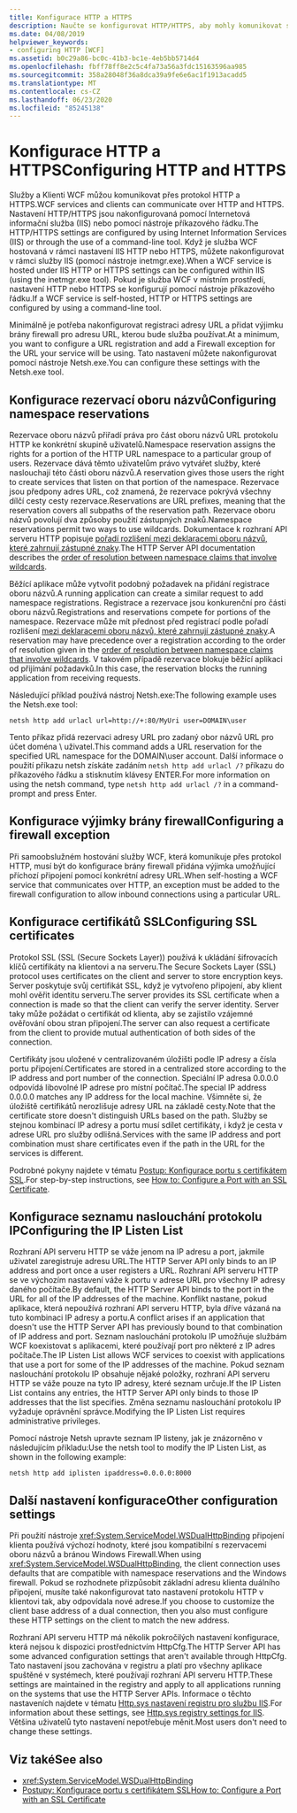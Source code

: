 ```yaml
---
title: Konfigurace HTTP a HTTPS
description: Naučte se konfigurovat HTTP/HTTPS, aby mohly komunikovat služby a klienty WCF. Nakonfigurujte registraci adresy URL a výjimku brány firewall pomocí Netsh.exe.
ms.date: 04/08/2019
helpviewer_keywords:
- configuring HTTP [WCF]
ms.assetid: b0c29a86-bc0c-41b3-bc1e-4eb5bb5714d4
ms.openlocfilehash: fbff78ff8e2c5c4fa73a56a3fdc15163596aa985
ms.sourcegitcommit: 358a28048f36a8dca39a9fe6e6ac1f1913acadd5
ms.translationtype: MT
ms.contentlocale: cs-CZ
ms.lasthandoff: 06/23/2020
ms.locfileid: "85245138"
---
```

# <a name="configuring-http-and-https"></a><span data-ttu-id="6eaed-104">Konfigurace HTTP a HTTPS</span><span class="sxs-lookup"><span data-stu-id="6eaed-104">Configuring HTTP and HTTPS</span></span>

<span data-ttu-id="6eaed-105">Služby a Klienti WCF můžou komunikovat přes protokol HTTP a HTTPS.</span><span class="sxs-lookup"><span data-stu-id="6eaed-105">WCF services and clients can communicate over HTTP and HTTPS.</span></span> <span data-ttu-id="6eaed-106">Nastavení HTTP/HTTPS jsou nakonfigurovaná pomocí Internetová informační služba (IIS) nebo pomocí nástroje příkazového řádku.</span><span class="sxs-lookup"><span data-stu-id="6eaed-106">The HTTP/HTTPS settings are configured by using Internet Information Services (IIS) or through the use of a command-line tool.</span></span> <span data-ttu-id="6eaed-107">Když je služba WCF hostovaná v rámci nastavení IIS HTTP nebo HTTPS, můžete nakonfigurovat v rámci služby IIS (pomocí nástroje inetmgr.exe).</span><span class="sxs-lookup"><span data-stu-id="6eaed-107">When a WCF service is hosted under IIS HTTP or HTTPS settings can be configured within IIS (using the inetmgr.exe tool).</span></span> <span data-ttu-id="6eaed-108">Pokud je služba WCF v místním prostředí, nastavení HTTP nebo HTTPS se konfigurují pomocí nástroje příkazového řádku.</span><span class="sxs-lookup"><span data-stu-id="6eaed-108">If a WCF service is self-hosted, HTTP or HTTPS settings are configured by using a command-line tool.</span></span>

<span data-ttu-id="6eaed-109">Minimálně je potřeba nakonfigurovat registraci adresy URL a přidat výjimku brány firewall pro adresu URL, kterou bude služba používat.</span><span class="sxs-lookup"><span data-stu-id="6eaed-109">At a minimum, you want to configure a URL registration and add a Firewall exception for the URL your service will be using.</span></span> <span data-ttu-id="6eaed-110">Tato nastavení můžete nakonfigurovat pomocí nástroje Netsh.exe.</span><span class="sxs-lookup"><span data-stu-id="6eaed-110">You can configure these settings with the Netsh.exe tool.</span></span>

## <a name="configuring-namespace-reservations"></a><span data-ttu-id="6eaed-111">Konfigurace rezervací oboru názvů</span><span class="sxs-lookup"><span data-stu-id="6eaed-111">Configuring namespace reservations</span></span>

<span data-ttu-id="6eaed-112">Rezervace oboru názvů přiřadí práva pro část oboru názvů URL protokolu HTTP ke konkrétní skupině uživatelů.</span><span class="sxs-lookup"><span data-stu-id="6eaed-112">Namespace reservation assigns the rights for a portion of the HTTP URL namespace to a particular group of users.</span></span> <span data-ttu-id="6eaed-113">Rezervace dává těmto uživatelům právo vytvářet služby, které naslouchají této části oboru názvů.</span><span class="sxs-lookup"><span data-stu-id="6eaed-113">A reservation gives those users the right to create services that listen on that portion of the namespace.</span></span> <span data-ttu-id="6eaed-114">Rezervace jsou předpony adres URL, což znamená, že rezervace pokrývá všechny dílčí cesty cesty rezervace.</span><span class="sxs-lookup"><span data-stu-id="6eaed-114">Reservations are URL prefixes, meaning that the reservation covers all subpaths of the reservation path.</span></span> <span data-ttu-id="6eaed-115">Rezervace oboru názvů povolují dva způsoby použití zástupných znaků.</span><span class="sxs-lookup"><span data-stu-id="6eaed-115">Namespace reservations permit two ways to use wildcards.</span></span> <span data-ttu-id="6eaed-116">Dokumentace k rozhraní API serveru HTTP popisuje [pořadí rozlišení mezi deklaracemi oboru názvů, které zahrnují zástupné znaky](/windows/desktop/Http/routing-incoming-requests).</span><span class="sxs-lookup"><span data-stu-id="6eaed-116">The HTTP Server API documentation describes the [order of resolution between namespace claims that involve wildcards](/windows/desktop/Http/routing-incoming-requests).</span></span>

<span data-ttu-id="6eaed-117">Běžící aplikace může vytvořit podobný požadavek na přidání registrace oboru názvů.</span><span class="sxs-lookup"><span data-stu-id="6eaed-117">A running application can create a similar request to add namespace registrations.</span></span> <span data-ttu-id="6eaed-118">Registrace a rezervace jsou konkurenční pro části oboru názvů.</span><span class="sxs-lookup"><span data-stu-id="6eaed-118">Registrations and reservations compete for portions of the namespace.</span></span> <span data-ttu-id="6eaed-119">Rezervace může mít přednost před registrací podle pořadí rozlišení [mezi deklaracemi oboru názvů, které zahrnují zástupné znaky](/windows/desktop/Http/routing-incoming-requests).</span><span class="sxs-lookup"><span data-stu-id="6eaed-119">A reservation may have precedence over a registration according to the order of resolution given in the [order of resolution between namespace claims that involve wildcards](/windows/desktop/Http/routing-incoming-requests).</span></span> <span data-ttu-id="6eaed-120">V takovém případě rezervace blokuje běžící aplikaci od přijímání požadavků.</span><span class="sxs-lookup"><span data-stu-id="6eaed-120">In this case, the reservation blocks the running application from receiving requests.</span></span>

<span data-ttu-id="6eaed-121">Následující příklad používá nástroj Netsh.exe:</span><span class="sxs-lookup"><span data-stu-id="6eaed-121">The following example uses the Netsh.exe tool:</span></span>

```console
netsh http add urlacl url=http://+:80/MyUri user=DOMAIN\user
```

<span data-ttu-id="6eaed-122">Tento příkaz přidá rezervaci adresy URL pro zadaný obor názvů URL pro účet doména \ uživatel.</span><span class="sxs-lookup"><span data-stu-id="6eaed-122">This command adds a URL reservation for the specified URL namespace for the DOMAIN\user account.</span></span> <span data-ttu-id="6eaed-123">Další informace o použití příkazu netsh získáte zadáním `netsh http add urlacl /?` příkazu do příkazového řádku a stisknutím klávesy ENTER.</span><span class="sxs-lookup"><span data-stu-id="6eaed-123">For more information on using the netsh command, type `netsh http add urlacl /?` in a command-prompt and press Enter.</span></span>

## <a name="configuring-a-firewall-exception"></a><span data-ttu-id="6eaed-124">Konfigurace výjimky brány firewall</span><span class="sxs-lookup"><span data-stu-id="6eaed-124">Configuring a firewall exception</span></span>

<span data-ttu-id="6eaed-125">Při samoobslužném hostování služby WCF, která komunikuje přes protokol HTTP, musí být do konfigurace brány firewall přidána výjimka umožňující příchozí připojení pomocí konkrétní adresy URL.</span><span class="sxs-lookup"><span data-stu-id="6eaed-125">When self-hosting a WCF service that communicates over HTTP, an exception must be added to the firewall configuration to allow inbound connections using a particular URL.</span></span>

## <a name="configuring-ssl-certificates"></a><span data-ttu-id="6eaed-126">Konfigurace certifikátů SSL</span><span class="sxs-lookup"><span data-stu-id="6eaed-126">Configuring SSL certificates</span></span>

<span data-ttu-id="6eaed-127">Protokol SSL (SSL (Secure Sockets Layer)) používá k ukládání šifrovacích klíčů certifikáty na klientovi a na serveru.</span><span class="sxs-lookup"><span data-stu-id="6eaed-127">The Secure Sockets Layer (SSL) protocol uses certificates on the client and server to store encryption keys.</span></span> <span data-ttu-id="6eaed-128">Server poskytuje svůj certifikát SSL, když je vytvořeno připojení, aby klient mohl ověřit identitu serveru.</span><span class="sxs-lookup"><span data-stu-id="6eaed-128">The server provides its SSL certificate when a connection is made so that the client can verify the server identity.</span></span> <span data-ttu-id="6eaed-129">Server taky může požádat o certifikát od klienta, aby se zajistilo vzájemné ověřování obou stran připojení.</span><span class="sxs-lookup"><span data-stu-id="6eaed-129">The server can also request a certificate from the client to provide mutual authentication of both sides of the connection.</span></span>

<span data-ttu-id="6eaed-130">Certifikáty jsou uložené v centralizovaném úložišti podle IP adresy a čísla portu připojení.</span><span class="sxs-lookup"><span data-stu-id="6eaed-130">Certificates are stored in a centralized store according to the IP address and port number of the connection.</span></span> <span data-ttu-id="6eaed-131">Speciální IP adresa 0.0.0.0 odpovídá libovolné IP adrese pro místní počítač.</span><span class="sxs-lookup"><span data-stu-id="6eaed-131">The special IP address 0.0.0.0 matches any IP address for the local machine.</span></span> <span data-ttu-id="6eaed-132">Všimněte si, že úložiště certifikátů nerozlišuje adresy URL na základě cesty.</span><span class="sxs-lookup"><span data-stu-id="6eaed-132">Note that the certificate store doesn't distinguish URLs based on the path.</span></span> <span data-ttu-id="6eaed-133">Služby se stejnou kombinací IP adresy a portu musí sdílet certifikáty, i když je cesta v adrese URL pro služby odlišná.</span><span class="sxs-lookup"><span data-stu-id="6eaed-133">Services with the same IP address and port combination must share certificates even if the path in the URL for the services is different.</span></span>

<span data-ttu-id="6eaed-134">Podrobné pokyny najdete v tématu [Postup: Konfigurace portu s certifikátem SSL](how-to-configure-a-port-with-an-ssl-certificate.md).</span><span class="sxs-lookup"><span data-stu-id="6eaed-134">For step-by-step instructions, see [How to: Configure a Port with an SSL Certificate](how-to-configure-a-port-with-an-ssl-certificate.md).</span></span>

## <a name="configuring-the-ip-listen-list"></a><span data-ttu-id="6eaed-135">Konfigurace seznamu naslouchání protokolu IP</span><span class="sxs-lookup"><span data-stu-id="6eaed-135">Configuring the IP Listen List</span></span>

<span data-ttu-id="6eaed-136">Rozhraní API serveru HTTP se váže jenom na IP adresu a port, jakmile uživatel zaregistruje adresu URL.</span><span class="sxs-lookup"><span data-stu-id="6eaed-136">The HTTP Server API only binds to an IP address and port once a user registers a URL.</span></span> <span data-ttu-id="6eaed-137">Rozhraní API serveru HTTP se ve výchozím nastavení váže k portu v adrese URL pro všechny IP adresy daného počítače.</span><span class="sxs-lookup"><span data-stu-id="6eaed-137">By default, the HTTP Server API binds to the port in the URL for all of the IP addresses of the machine.</span></span> <span data-ttu-id="6eaed-138">Konflikt nastane, pokud aplikace, která nepoužívá rozhraní API serveru HTTP, byla dříve vázaná na tuto kombinaci IP adresy a portu.</span><span class="sxs-lookup"><span data-stu-id="6eaed-138">A conflict arises if an application that doesn't use the HTTP Server API has previously bound to that combination of IP address and port.</span></span> <span data-ttu-id="6eaed-139">Seznam naslouchání protokolu IP umožňuje službám WCF koexistovat s aplikacemi, které používají port pro některé z IP adres počítače.</span><span class="sxs-lookup"><span data-stu-id="6eaed-139">The IP Listen List allows WCF services to coexist with applications that use a port for some of the IP addresses of the machine.</span></span> <span data-ttu-id="6eaed-140">Pokud seznam naslouchání protokolu IP obsahuje nějaké položky, rozhraní API serveru HTTP se váže pouze na tyto IP adresy, které seznam určuje.</span><span class="sxs-lookup"><span data-stu-id="6eaed-140">If the IP Listen List contains any entries, the HTTP Server API only binds to those IP addresses that the list specifies.</span></span> <span data-ttu-id="6eaed-141">Změna seznamu naslouchání protokolu IP vyžaduje oprávnění správce.</span><span class="sxs-lookup"><span data-stu-id="6eaed-141">Modifying the IP Listen List requires administrative privileges.</span></span>

<span data-ttu-id="6eaed-142">Pomocí nástroje Netsh upravte seznam IP listeny, jak je znázorněno v následujícím příkladu:</span><span class="sxs-lookup"><span data-stu-id="6eaed-142">Use the netsh tool to modify the IP Listen List, as shown in the following example:</span></span>

```console
netsh http add iplisten ipaddress=0.0.0.0:8000
```

## <a name="other-configuration-settings"></a><span data-ttu-id="6eaed-143">Další nastavení konfigurace</span><span class="sxs-lookup"><span data-stu-id="6eaed-143">Other configuration settings</span></span>

<span data-ttu-id="6eaed-144">Při použití nástroje <xref:System.ServiceModel.WSDualHttpBinding> připojení klienta používá výchozí hodnoty, které jsou kompatibilní s rezervacemi oboru názvů a bránou Windows Firewall.</span><span class="sxs-lookup"><span data-stu-id="6eaed-144">When using <xref:System.ServiceModel.WSDualHttpBinding>, the client connection uses defaults that are compatible with namespace reservations and the Windows firewall.</span></span> <span data-ttu-id="6eaed-145">Pokud se rozhodnete přizpůsobit základní adresu klienta duálního připojení, musíte také nakonfigurovat tato nastavení protokolu HTTP v klientovi tak, aby odpovídala nové adrese.</span><span class="sxs-lookup"><span data-stu-id="6eaed-145">If you choose to customize the client base address of a dual connection, then you also must configure these HTTP settings on the client to match the new address.</span></span>

<span data-ttu-id="6eaed-146">Rozhraní API serveru HTTP má několik pokročilých nastavení konfigurace, která nejsou k dispozici prostřednictvím HttpCfg.</span><span class="sxs-lookup"><span data-stu-id="6eaed-146">The HTTP Server API has some advanced configuration settings that aren't available through HttpCfg.</span></span> <span data-ttu-id="6eaed-147">Tato nastavení jsou zachována v registru a platí pro všechny aplikace spuštěné v systémech, které používají rozhraní API serveru HTTP.</span><span class="sxs-lookup"><span data-stu-id="6eaed-147">These settings are maintained in the registry and apply to all applications running on the systems that use the HTTP Server APIs.</span></span> <span data-ttu-id="6eaed-148">Informace o těchto nastaveních najdete v tématu [Http.sys nastavení registru pro službu IIS](https://support.microsoft.com/help/820129/http-sys-registry-settings-for-windows).</span><span class="sxs-lookup"><span data-stu-id="6eaed-148">For information about these settings, see [Http.sys registry settings for IIS](https://support.microsoft.com/help/820129/http-sys-registry-settings-for-windows).</span></span> <span data-ttu-id="6eaed-149">Většina uživatelů tyto nastavení nepotřebuje měnit.</span><span class="sxs-lookup"><span data-stu-id="6eaed-149">Most users don't need to change these settings.</span></span>

## <a name="see-also"></a><span data-ttu-id="6eaed-150">Viz také</span><span class="sxs-lookup"><span data-stu-id="6eaed-150">See also</span></span>

- <xref:System.ServiceModel.WSDualHttpBinding>
- [<span data-ttu-id="6eaed-151">Postupy: Konfigurace portu s certifikátem SSL</span><span class="sxs-lookup"><span data-stu-id="6eaed-151">How to: Configure a Port with an SSL Certificate</span></span>](how-to-configure-a-port-with-an-ssl-certificate.md)
